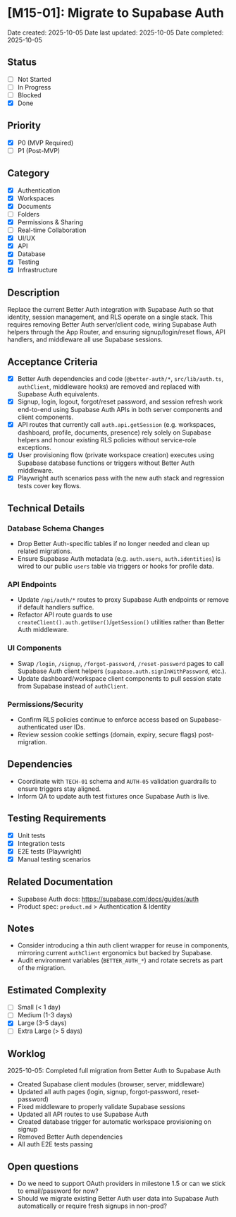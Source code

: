 # [M15-01]: Migrate to Supabase Auth

Date created: 2025-10-05
Date last updated: 2025-10-05
Date completed: 2025-10-05

## Status

- [ ] Not Started
- [ ] In Progress
- [ ] Blocked
- [x] Done

## Priority

- [x] P0 (MVP Required)
- [ ] P1 (Post-MVP)

## Category

- [x] Authentication
- [x] Workspaces
- [x] Documents
- [ ] Folders
- [x] Permissions & Sharing
- [ ] Real-time Collaboration
- [x] UI/UX
- [x] API
- [x] Database
- [x] Testing
- [x] Infrastructure

## Description

Replace the current Better Auth integration with Supabase Auth so that identity, session management, and RLS operate on a single stack. This requires removing Better Auth server/client code, wiring Supabase Auth helpers through the App Router, and ensuring signup/login/reset flows, API handlers, and middleware all use Supabase sessions.

## Acceptance Criteria

- [x] Better Auth dependencies and code (`@better-auth/*`, `src/lib/auth.ts`, `authClient`, middleware hooks) are removed and replaced with Supabase Auth equivalents.
- [x] Signup, login, logout, forgot/reset password, and session refresh work end-to-end using Supabase Auth APIs in both server components and client components.
- [x] API routes that currently call `auth.api.getSession` (e.g. workspaces, dashboard, profile, documents, presence) rely solely on Supabase helpers and honour existing RLS policies without service-role exceptions.
- [x] User provisioning flow (private workspace creation) executes using Supabase database functions or triggers without Better Auth middleware.
- [x] Playwright auth scenarios pass with the new auth stack and regression tests cover key flows.

## Technical Details

### Database Schema Changes

- Drop Better Auth-specific tables if no longer needed and clean up related migrations.
- Ensure Supabase Auth metadata (e.g. `auth.users`, `auth.identities`) is wired to our public `users` table via triggers or hooks for profile data.

### API Endpoints

- Update `/api/auth/*` routes to proxy Supabase Auth endpoints or remove if default handlers suffice.
- Refactor API route guards to use `createClient().auth.getUser()`/`getSession()` utilities rather than Better Auth middleware.

### UI Components

- Swap `/login`, `/signup`, `/forgot-password`, `/reset-password` pages to call Supabase Auth client helpers (`supabase.auth.signInWithPassword`, etc.).
- Update dashboard/workspace client components to pull session state from Supabase instead of `authClient`.

### Permissions/Security

- Confirm RLS policies continue to enforce access based on Supabase-authenticated user IDs.
- Review session cookie settings (domain, expiry, secure flags) post-migration.

## Dependencies

- Coordinate with `TECH-01` schema and `AUTH-05` validation guardrails to ensure triggers stay aligned.
- Inform QA to update auth test fixtures once Supabase Auth is live.

## Testing Requirements

- [x] Unit tests
- [x] Integration tests
- [x] E2E tests (Playwright)
- [x] Manual testing scenarios

## Related Documentation

- Supabase Auth docs: https://supabase.com/docs/guides/auth
- Product spec: `product.md` > Authentication & Identity

## Notes

- Consider introducing a thin auth client wrapper for reuse in components, mirroring current `authClient` ergonomics but backed by Supabase.
- Audit environment variables (`BETTER_AUTH_*`) and rotate secrets as part of the migration.

## Estimated Complexity

- [ ] Small (< 1 day)
- [ ] Medium (1-3 days)
- [x] Large (3-5 days)
- [ ] Extra Large (> 5 days)

## Worklog

2025-10-05: Completed full migration from Better Auth to Supabase Auth
- Created Supabase client modules (browser, server, middleware)
- Updated all auth pages (login, signup, forgot-password, reset-password)
- Fixed middleware to properly validate Supabase sessions
- Updated all API routes to use Supabase Auth
- Created database trigger for automatic workspace provisioning on signup
- Removed Better Auth dependencies
- All auth E2E tests passing

## Open questions

- Do we need to support OAuth providers in milestone 1.5 or can we stick to email/password for now?
- Should we migrate existing Better Auth user data into Supabase Auth automatically or require fresh signups in non-prod?
